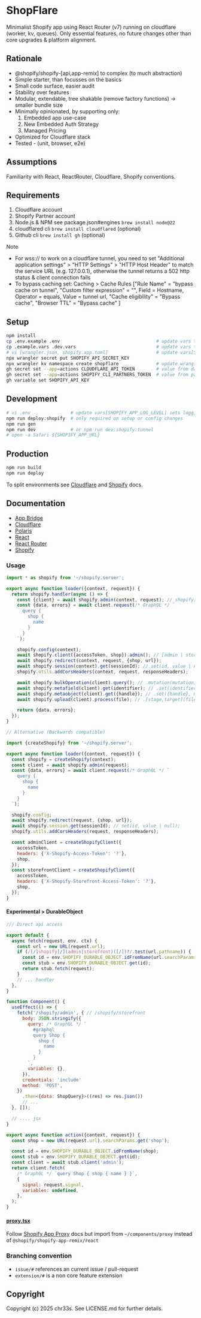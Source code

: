 # ShopFlare

Minimalist Shopify app using React Router (v7) running on cloudflare (worker, kv, queues). Only essential features, no future changes other than core upgrades & platform alignment.

## Rationale

- @shopify/shopify-[api,app-remix] to complex (to much abstraction)
- Simple starter, than focusses on the basics
- Small code surface, easier audit
- Stability over features
- Modular, extendable, tree shakable (remove factory functions) -> smaller bundle size
- Minimally opinionated, by supporting only:
  1.  Embedded app use-case
  2.  New Embedded Auth Strategy
  3.  Managed Pricing
- Optimized for Cloudflare stack
- Tested - (unit, browser, e2e)

## Assumptions

Familiarity with React, ReactRouter, Cloudflare, Shopify conventions.

## Requirements

1. Cloudflare account
2. Shopify Partner account
3. Node.js & NPM see package.json#engines `brew install node@22`
4. cloudflared cli `brew install cloudflared` (optional)
5. Github cli `brew install gh` (optional)

> [!NOTE]
>
> - For wss:// to work on a cloudflare tunnel, you need to set "Additional application settings" > "HTTP Settings" > "HTTP Host Header" to match the service URL (e.g. 127.0.0.1), otherwise the tunnel returns a 502 http status & client connection fails
> - To bypass caching set: Caching > Cache Rules ["Rule Name" = "bypass cache on tunnel", "Custom filter expression" = "", Field = Hostname, Operator = equals, Value = tunnel url, "Cache eligibility" = "Bypass cache", "Browser TTL" = "Bypass cache" ]

## Setup

```sh
npm install
cp .env.example .env                                    # update vars to match your env values from partners.shopify.com (Apps > All Apps > Create App)
cp .example.vars .dev.vars                              # update vars to match your env values from partners.shopify.com (Apps > All Apps > Create App)
# vi [wrangler.json, shopify.app.toml]                  # update vars[SHOPIFY_API_KEY, SHOPIFY_APP_URL], SHOPIFY_APP_URL is the cloudflare tunnel url (e.g. https://shopflare.trycloudflare.com) in development and the cloudflare worker url (e.g. https://shopflare.workers.dev) in other environments.
npx wrangler secret put SHOPIFY_API_SECRET_KEY
npx wrangler kv namespace create shopflare              # update wranglers.json#kv_namespaces[0].id
gh secret set --app=actions CLOUDFLARE_API_TOKEN        # value from dash.cloudflare.com (Manage Account > Account API Tokens > Create Token)
gh secret set --app=actions SHOPIFY_CLI_PARTNERS_TOKEN  # value from partners.shopify.com (Settings > CLI Token > Manage Tokens > Generate Token)
gh variable set SHOPIFY_API_KEY
```

## Development

```sh
# vi .env               # update vars[SHOPIFY_APP_LOG_LEVEL] sets logging verbosity.
npm run deploy:shopify  # only required on setup or config changes
npm run gen
npm run dev             # or npm run dev:shopify:tunnel
# open -a Safari ${SHOPIFY_APP_URL}
```

## Production

```sh
npm run build
npm run deploy
```

To split environments see [Cloudflare](https://developers.cloudflare.com/workers/wrangler/environments/) and [Shopify](https://shopify.dev/docs/apps/build/cli-for-apps/app-configuration) docs.

## Documentation

- [App Bridge](https://shopify.dev/docs/api/app-bridge-library/react-components)
- [Cloudflare](https://developers.cloudflare.com)
- [Polaris](https://shopify.dev/docs/beta/next-gen-dev-platform/polaris)
- [React](https://react.dev/reference/react)
- [React Router](https://reactrouter.com/)
- [Shopify](http://shopify.dev/)

### Usage

```js
import * as shopify from '~/shopify.server';

export async function loader({context, request}) {
  return shopify.handler(async () => {
    const {client} = await shopify.admin(context, request); // shopify[admin|proxy|webhook](context, request);
    const {data, errors} = await client.request(/* GraphQL */ `
      query {
        shop {
          name
        }
      }
    `);

    shopify.config(context);
    await shopify.client({accessToken, shop}).admin(); // [admin | storefront](headers?)
    await shopify.redirect(context, request, {shop, url});
    await shopify.session(context).get(sessionId); // set(id, value | null);
    shopify.utils.addCorsHeaders(context, request, responseHeaders);

    await shopify.bulkOperation(client).query(); // .mutation(mutation, variables);
    await shopify.metafield(client).get(identifier); // .set(identifier, metafield || null);
    await shopify.metaobject(client).get({handle}); // .set({handle}, metaobject || null);
    await shopify.upload(client).process(file); // .[stage,target](file)

    return {data, errors};
  });
}

// Alternative (Backwards compatible)

import {createShopify} from '~/shopify.server';

export async function loader({context, request}) {
  const shopify = createShopify(context);
  const client = await shopify.admin(request);
  const {data, errors} = await client.request(/* GraphQL */ `
    query {
      shop {
        name
      }
    }
  `);

  shopify.config;
  await shopify.redirect(request, {shop, url});
  await shopify.session.get(sessionId); // set(id, value | null);
  shopify.utils.addCorsHeaders(request, responseHeaders);

  const adminClient = createShopifyClient({
    accessToken,
    headers: {'X-Shopify-Access-Token': '?'},
    shop,
  });
  const storefrontClient = createShopifyClient({
    accessToken,
    headers: {'X-Shopify-Storefront-Access-Token': '?'},
    shop,
  });
}
```

#### Experimental > DurableObject

```js
/// Direct api access

export default {
  async fetch(request, env, ctx) {
    const url = new URL(request.url);
    if (/[/]shopify[/](admin|storefront)([/])?/.test(url.pathname)) {
      const id = env.SHOPIFY_DURABLE_OBJECT.idFromName(url.searchParams.get('shop'));
      const stub = env.SHOPIFY_DURABLE_OBJECT.get(id);
      return stub.fetch(request);
    }
    // ... handler
  },
}

function Component() {
  useEffect(() => {
    fetch('/shopify/admin', { // /shopify/storefront
      body: JSON.stringify({
        query: /* GraphQL */ `
          #graphql
          query Shop {
            shop {
              name
            }
          }
        `,
        variables: {},
      }),
      credentials: 'include'
      method: 'POST',
    })
      .then<{data: ShopQuery}>((res) => res.json())
      // ...
  }, []);

  // .... jsx
}

export async function action({context, request}) {
  const shop = new URL(request.url).searchParams.get('shop');

  const id = env.SHOPIFY_DURABLE_OBJECT.idFromName(shop);
  const stub = env.SHOPIFY_DURABLE_OBJECT.get(id);
  const client = await stub.client('admin');
  return client.fetch(
    /* GraphQL */ `query Shop { shop { name } }`,
    {
      signal: request.signal,
      variables: undefined,
    },
  );
}
```

#### [proxy.tsx](./app/components/proxy.tsx)

Follow [Shopify App Proxy](https://shopify.dev/docs/api/shopify-app-remix/v3/app-proxy-components) docs but import from `~/components/proxy` instead of `@shopify/shopify-app-remix/react`

### Branching convention

- `issue/#` references an current issue / pull-request
- `extension/#` is a non core feature extension

## Copyright

Copyright (c) 2025 chr33s. See LICENSE.md for further details.
